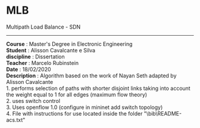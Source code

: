 # MLB
Multipath Load Balance - SDN

---

**Course**          : Master's Degree in Electronic Engineering  
**Student**         : Alisson Cavalcante e Silva  
**discipline**      : Dissertation  
**Teacher**         : Marcelo Rubinstein  
**Date**            : 18/02/2020  
**Description**     : Algorithm based on the work of Nayan Seth adapted by Alisson Cavalcante  
                         1. performs selection of paths with shorter disjoint links taking into account the weight equal to 1 for all   edges (maximum flow theory)  
                         2. uses switch control  
                         3. Uses openflow 1.0 (configure in mininet add switch topology)  
						 4. File with instructions for use located inside the folder "\bib\README-acs.txt" 
